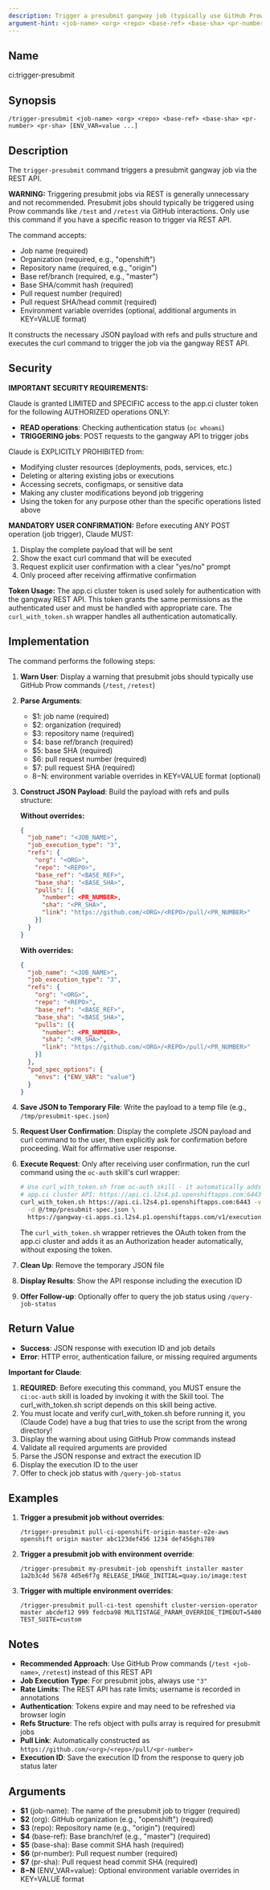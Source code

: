 ```yaml
---
description: Trigger a presubmit gangway job (typically use GitHub Prow commands instead)
argument-hint: <job-name> <org> <repo> <base-ref> <base-sha> <pr-number> <pr-sha> [ENV_VAR=value ...]
---
```


## Name
ci:trigger-presubmit

## Synopsis
```
/trigger-presubmit <job-name> <org> <repo> <base-ref> <base-sha> <pr-number> <pr-sha> [ENV_VAR=value ...]
```

## Description

The `trigger-presubmit` command triggers a presubmit gangway job via the REST API.

**WARNING:** Triggering presubmit jobs via REST is generally unnecessary and not recommended. Presubmit jobs should typically be triggered using Prow commands like `/test` and `/retest` via GitHub interactions. Only use this command if you have a specific reason to trigger via REST API.

The command accepts:
- Job name (required)
- Organization (required, e.g., "openshift")
- Repository name (required, e.g., "origin")
- Base ref/branch (required, e.g., "master")
- Base SHA/commit hash (required)
- Pull request number (required)
- Pull request SHA/head commit (required)
- Environment variable overrides (optional, additional arguments in KEY=VALUE format)

It constructs the necessary JSON payload with refs and pulls structure and executes the curl command to trigger the job via the gangway REST API.

## Security

**IMPORTANT SECURITY REQUIREMENTS:**

Claude is granted LIMITED and SPECIFIC access to the app.ci cluster token for the following AUTHORIZED operations ONLY:
- **READ operations**: Checking authentication status (`oc whoami`)
- **TRIGGERING jobs**: POST requests to the gangway API to trigger jobs

Claude is EXPLICITLY PROHIBITED from:
- Modifying cluster resources (deployments, pods, services, etc.)
- Deleting or altering existing jobs or executions
- Accessing secrets, configmaps, or sensitive data
- Making any cluster modifications beyond job triggering
- Using the token for any purpose other than the specific operations listed above

**MANDATORY USER CONFIRMATION:**
Before executing ANY POST operation (job trigger), Claude MUST:
1. Display the complete payload that will be sent
2. Show the exact curl command that will be executed
3. Request explicit user confirmation with a clear "yes/no" prompt
4. Only proceed after receiving affirmative confirmation

**Token Usage:**
The app.ci cluster token is used solely for authentication with the gangway REST API. This token grants the same permissions as the authenticated user and must be handled with appropriate care. The `curl_with_token.sh` wrapper handles all authentication automatically.

## Implementation

The command performs the following steps:

1. **Warn User**: Display a warning that presubmit jobs should typically use GitHub Prow commands (`/test`, `/retest`)

2. **Parse Arguments**:
   - $1: job name (required)
   - $2: organization (required)
   - $3: repository name (required)
   - $4: base ref/branch (required)
   - $5: base SHA (required)
   - $6: pull request number (required)
   - $7: pull request SHA (required)
   - $8-$N: environment variable overrides in KEY=VALUE format (optional)

4. **Construct JSON Payload**: Build the payload with refs and pulls structure:

   **Without overrides:**
   ```json
   {
     "job_name": "<JOB_NAME>",
     "job_execution_type": "3",
     "refs": {
       "org": "<ORG>",
       "repo": "<REPO>",
       "base_ref": "<BASE_REF>",
       "base_sha": "<BASE_SHA>",
       "pulls": [{
         "number": <PR_NUMBER>,
         "sha": "<PR_SHA>",
         "link": "https://github.com/<ORG>/<REPO>/pull/<PR_NUMBER>"
       }]
     }
   }
   ```

   **With overrides:**
   ```json
   {
     "job_name": "<JOB_NAME>",
     "job_execution_type": "3",
     "refs": {
       "org": "<ORG>",
       "repo": "<REPO>",
       "base_ref": "<BASE_REF>",
       "base_sha": "<BASE_SHA>",
       "pulls": [{
         "number": <PR_NUMBER>,
         "sha": "<PR_SHA>",
         "link": "https://github.com/<ORG>/<REPO>/pull/<PR_NUMBER>"
       }]
     },
     "pod_spec_options": {
       "envs": {"ENV_VAR": "value"}
     }
   }
   ```

5. **Save JSON to Temporary File**: Write the payload to a temp file (e.g., `/tmp/presubmit-spec.json`)

6. **Request User Confirmation**: Display the complete JSON payload and curl command to the user, then explicitly ask for confirmation before proceeding. Wait for affirmative user response.

7. **Execute Request**: Only after receiving user confirmation, run the curl command using the `oc-auth` skill's curl wrapper:
   ```bash
   # Use curl_with_token.sh from oc-auth skill - it automatically adds the OAuth token
   # app.ci cluster API: https://api.ci.l2s4.p1.openshiftapps.com:6443
   curl_with_token.sh https://api.ci.l2s4.p1.openshiftapps.com:6443 -v -X POST \
     -d @/tmp/presubmit-spec.json \
     https://gangway-ci.apps.ci.l2s4.p1.openshiftapps.com/v1/executions
   ```
   The `curl_with_token.sh` wrapper retrieves the OAuth token from the app.ci cluster and adds it as an Authorization header automatically, without exposing the token.

8. **Clean Up**: Remove the temporary JSON file

9. **Display Results**: Show the API response including the execution ID

10. **Offer Follow-up**: Optionally offer to query the job status using `/query-job-status`

## Return Value
- **Success**: JSON response with execution ID and job details
- **Error**: HTTP error, authentication failure, or missing required arguments

**Important for Claude**:
1. **REQUIRED**: Before executing this command, you MUST ensure the `ci:oc-auth` skill is loaded by invoking it with the Skill tool. The curl_with_token.sh script depends on this skill being active.
2. You must locate and verify curl_with_token.sh before running it, you (Claude Code) have a bug that tries to use the script from the wrong directory!
3. Display the warning about using GitHub Prow commands instead
4. Validate all required arguments are provided
5. Parse the JSON response and extract the execution ID
6. Display the execution ID to the user
7. Offer to check job status with `/query-job-status`

## Examples

1. **Trigger a presubmit job without overrides**:
   ```
   /trigger-presubmit pull-ci-openshift-origin-master-e2e-aws openshift origin master abc123def456 1234 def456ghi789
   ```

2. **Trigger a presubmit job with environment override**:
   ```
   /trigger-presubmit my-presubmit-job openshift installer master 1a2b3c4d 5678 4d5e6f7g RELEASE_IMAGE_INITIAL=quay.io/image:test
   ```

3. **Trigger with multiple environment overrides**:
   ```
   /trigger-presubmit pull-ci-test openshift cluster-version-operator master abcdef12 999 fedcba98 MULTISTAGE_PARAM_OVERRIDE_TIMEOUT=5400 TEST_SUITE=custom
   ```

## Notes

- **Recommended Approach**: Use GitHub Prow commands (`/test <job-name>`, `/retest`) instead of this REST API
- **Job Execution Type**: For presubmit jobs, always use `"3"`
- **Rate Limits**: The REST API has rate limits; username is recorded in annotations
- **Authentication**: Tokens expire and may need to be refreshed via browser login
- **Refs Structure**: The refs object with pulls array is required for presubmit jobs
- **Pull Link**: Automatically constructed as `https://github.com/<org>/<repo>/pull/<pr-number>`
- **Execution ID**: Save the execution ID from the response to query job status later

## Arguments
- **$1** (job-name): The name of the presubmit job to trigger (required)
- **$2** (org): GitHub organization (e.g., "openshift") (required)
- **$3** (repo): Repository name (e.g., "origin") (required)
- **$4** (base-ref): Base branch/ref (e.g., "master") (required)
- **$5** (base-sha): Base commit SHA hash (required)
- **$6** (pr-number): Pull request number (required)
- **$7** (pr-sha): Pull request head commit SHA (required)
- **$8-$N** (ENV_VAR=value): Optional environment variable overrides in KEY=VALUE format
